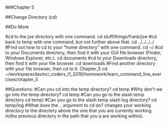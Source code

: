 ###Chapter 5

##Change Directory (cd)

##Do More

#cd to the joe directory with one command.
cd stuff/things/frank/joe
#cd back to temp with one command, but not further above that.
cd ../../../../
#Find out how to cd to your "home directory" with one command.
cd ~/
#cd to your Documents directory, then find it with your GUI file browser (Finder, Windows Explorer, etc.).
cd documents
#cd to your Downloads directory, then find it with your file browser.
cd downloads
#Find another directory with your file browser, then cd to it.
Chapter_5
cd ~/workspace/davinci_coders_t1_2016/homework/learn_command_line_exercises/chapter_5

##Questions:
#Can you cd into the temp directory?
cd temp
#Why don't we go into the temp directory?
cd temp
#Can you go to the slash temp directory
cd temp/
#Can you go to the slash temp slash log directory?
cd temp/log
#What does the .. argument to cd do?
changes your working directory to the directory above the one that you are 
currently working in(the previous directory in the path that you a are working within).

